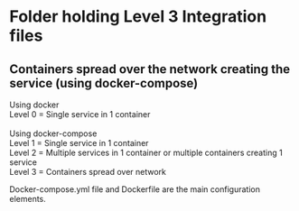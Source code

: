 Folder holding Level 3 Integration files
========================================

##	Containers spread over the network creating the service (using docker-compose)

Using docker <br>
Level 0 = Single service in 1 container<br>
<br>
Using docker-compose<br>
Level 1 = Single service in 1 container <br>
Level 2 = Multiple services in 1 container or multiple containers creating 1 service<br> 
Level 3 = Containers spread over network

Docker-compose.yml file and Dockerfile are the main configuration elements.
